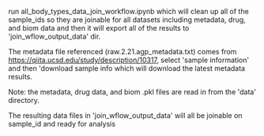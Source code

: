 

run all_body_types_data_join_workflow.ipynb	 which will clean up all of the sample_ids so they are joinable for all datasets including metadata, drug, and biom data and then it will export all of the results to 'join_wflow_output_data' dir.

The metadata file referenced (raw.2.21.agp_metadata.txt) comes from https://qiita.ucsd.edu/study/description/10317, select 'sample information' and then 'download sample info which will download the latest metadata results.

Note: the metadata, drug data, and biom .pkl files are read in from the 'data' directory. 

The resulting data files in 'join_wflow_output_data' will all be joinable on sample_id and ready for analysis

